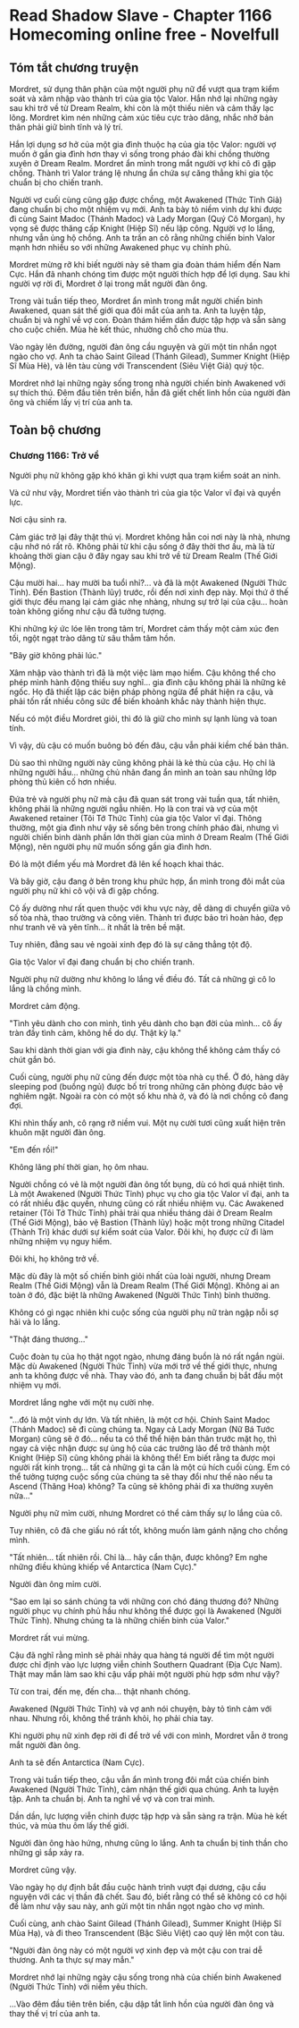 # Read Shadow Slave - Chapter 1166 Homecoming online free - Novelfull

## Tóm tắt chương truyện

Mordret, sử dụng thân phận của một người phụ nữ để vượt qua trạm kiểm soát và xâm nhập vào thành trì của gia tộc Valor. Hắn nhớ lại những ngày sau khi trở về từ Dream Realm, khi còn là một thiếu niên và cảm thấy lạc lõng. Mordret kìm nén những cảm xúc tiêu cực trào dâng, nhắc nhở bản thân phải giữ bình tĩnh và lý trí.

Hắn lợi dụng sơ hở của một gia đình thuộc hạ của gia tộc Valor: người vợ muốn ở gần gia đình hơn thay vì sống trong pháo đài khi chồng thường xuyên ở Dream Realm. Mordret ẩn mình trong mắt người vợ khi cô đi gặp chồng. Thành trì Valor tráng lệ nhưng ẩn chứa sự căng thẳng khi gia tộc chuẩn bị cho chiến tranh.

Người vợ cuối cùng cũng gặp được chồng, một Awakened (Thức Tỉnh Giả) đang chuẩn bị cho một nhiệm vụ mới. Anh ta bày tỏ niềm vinh dự khi được đi cùng Saint Madoc (Thánh Madoc) và Lady Morgan (Quý Cô Morgan), hy vọng sẽ được thăng cấp Knight (Hiệp Sĩ) nếu lập công. Người vợ lo lắng, nhưng vẫn ủng hộ chồng. Anh ta trấn an cô rằng những chiến binh Valor mạnh hơn nhiều so với những Awakened phục vụ chính phủ.

Mordret mừng rỡ khi biết người này sẽ tham gia đoàn thám hiểm đến Nam Cực. Hắn đã nhanh chóng tìm được một người thích hợp để lợi dụng. Sau khi người vợ rời đi, Mordret ở lại trong mắt người đàn ông.

Trong vài tuần tiếp theo, Mordret ẩn mình trong mắt người chiến binh Awakened, quan sát thế giới qua đôi mắt của anh ta. Anh ta luyện tập, chuẩn bị và nghĩ về vợ con. Đoàn thám hiểm dần được tập hợp và sẵn sàng cho cuộc chiến. Mùa hè kết thúc, nhường chỗ cho mùa thu.

Vào ngày lên đường, người đàn ông cầu nguyện và gửi một tin nhắn ngọt ngào cho vợ. Anh ta chào Saint Gilead (Thánh Gilead), Summer Knight (Hiệp Sĩ Mùa Hè), và lên tàu cùng với Transcendent (Siêu Việt Giả) quý tộc.

Mordret nhớ lại những ngày sống trong nhà người chiến binh Awakened với sự thích thú. Đêm đầu tiên trên biển, hắn đã giết chết linh hồn của người đàn ông và chiếm lấy vị trí của anh ta.

## Toàn bộ chương

### Chương 1166: Trở về

Người phụ nữ không gặp khó khăn gì khi vượt qua trạm kiểm soát an ninh.

Và cứ như vậy, Mordret tiến vào thành trì của gia tộc Valor vĩ đại và quyền lực.

Nơi cậu sinh ra.

Cảm giác trở lại đây thật thú vị. Mordret không hẳn coi nơi này là nhà, nhưng cậu nhớ nó rất rõ. Không phải từ khi cậu sống ở đây thời thơ ấu, mà là từ khoảng thời gian cậu ở đây ngay sau khi trở về từ Dream Realm (Thế Giới Mộng).

Cậu mười hai... hay mười ba tuổi nhỉ?... và đã là một Awakened (Người Thức Tỉnh). Đến Bastion (Thành lũy) trước, rồi đến nơi xinh đẹp này. Mọi thứ ở thế giới thực đều mang lại cảm giác nhẹ nhàng, nhưng sự trở lại của cậu... hoàn toàn không giống như cậu đã tưởng tượng.

Khi những ký ức lóe lên trong tâm trí, Mordret cảm thấy một cảm xúc đen tối, ngột ngạt trào dâng từ sâu thẳm tâm hồn.

"Bây giờ không phải lúc."

Xâm nhập vào thành trì đã là một việc làm mạo hiểm. Cậu không thể cho phép mình hành động thiếu suy nghĩ... gia đình cậu không phải là những kẻ ngốc. Họ đã thiết lập các biện pháp phòng ngừa để phát hiện ra cậu, và phải tốn rất nhiều công sức để biến khoảnh khắc này thành hiện thực.

Nếu có một điều Mordret giỏi, thì đó là giữ cho mình sự lạnh lùng và toan tính.

Vì vậy, dù cậu có muốn buông bỏ đến đâu, cậu vẫn phải kiềm chế bản thân.

Dù sao thì những người này cũng không phải là kẻ thù của cậu. Họ chỉ là những người hầu... những chủ nhân đang ẩn mình an toàn sau những lớp phòng thủ kiên cố hơn nhiều.

Đứa trẻ và người phụ nữ mà cậu đã quan sát trong vài tuần qua, tất nhiên, không phải là những người ngẫu nhiên. Họ là con trai và vợ của một Awakened retainer (Tôi Tớ Thức Tỉnh) của gia tộc Valor vĩ đại. Thông thường, một gia đình như vậy sẽ sống bên trong chính pháo đài, nhưng vì người chiến binh dành phần lớn thời gian của mình ở Dream Realm (Thế Giới Mộng), nên người phụ nữ muốn sống gần gia đình hơn.

Đó là một điểm yếu mà Mordret đã lên kế hoạch khai thác.

Và bây giờ, cậu đang ở bên trong khu phức hợp, ẩn mình trong đôi mắt của người phụ nữ khi cô vội vã đi gặp chồng.

Cô ấy dường như rất quen thuộc với khu vực này, dễ dàng di chuyển giữa vô số tòa nhà, thao trường và công viên. Thành trì được bảo trì hoàn hảo, đẹp như tranh vẽ và yên tĩnh... ít nhất là trên bề mặt.

Tuy nhiên, đằng sau vẻ ngoài xinh đẹp đó là sự căng thẳng tột độ.

Gia tộc Valor vĩ đại đang chuẩn bị cho chiến tranh.

Người phụ nữ dường như không lo lắng về điều đó. Tất cả những gì cô lo lắng là chồng mình.

Mordret cảm động.

"Tình yêu dành cho con mình, tình yêu dành cho bạn đời của mình... cô ấy tràn đầy tình cảm, không hề do dự. Thật kỳ lạ."

Sau khi dành thời gian với gia đình này, cậu không thể không cảm thấy có chút gắn bó.

Cuối cùng, người phụ nữ cũng đến được một tòa nhà cụ thể. Ở đó, hàng dãy sleeping pod (buồng ngủ) được bố trí trong những căn phòng được bảo vệ nghiêm ngặt. Ngoài ra còn có một số khu nhà ở, và đó là nơi chồng cô đang đợi.

Khi nhìn thấy anh, cô rạng rỡ niềm vui. Một nụ cười tươi cũng xuất hiện trên khuôn mặt người đàn ông.

"Em đến rồi!"

Không lãng phí thời gian, họ ôm nhau.

Người chồng có vẻ là một người đàn ông tốt bụng, dù có hơi quá nhiệt tình. Là một Awakened (Người Thức Tỉnh) phục vụ cho gia tộc Valor vĩ đại, anh ta có rất nhiều đặc quyền, nhưng cũng có rất nhiều nhiệm vụ. Các Awakened retainer (Tôi Tớ Thức Tỉnh) phải trải qua nhiều tháng dài ở Dream Realm (Thế Giới Mộng), bảo vệ Bastion (Thành lũy) hoặc một trong những Citadel (Thành Trì) khác dưới sự kiểm soát của Valor. Đôi khi, họ được cử đi làm những nhiệm vụ nguy hiểm.

Đôi khi, họ không trở về.

Mặc dù đây là một số chiến binh giỏi nhất của loài người, nhưng Dream Realm (Thế Giới Mộng) vẫn là Dream Realm (Thế Giới Mộng). Không ai an toàn ở đó, đặc biệt là những Awakened (Người Thức Tỉnh) bình thường.

Không có gì ngạc nhiên khi cuộc sống của người phụ nữ tràn ngập nỗi sợ hãi và lo lắng.

"Thật đáng thương..."

Cuộc đoàn tụ của họ thật ngọt ngào, nhưng đáng buồn là nó rất ngắn ngủi. Mặc dù Awakened (Người Thức Tỉnh) vừa mới trở về thế giới thực, nhưng anh ta không được về nhà. Thay vào đó, anh ta đang chuẩn bị bắt đầu một nhiệm vụ mới.

Mordret lắng nghe với một nụ cười nhẹ.

"...đó là một vinh dự lớn. Và tất nhiên, là một cơ hội. Chính Saint Madoc (Thánh Madoc) sẽ đi cùng chúng ta. Ngay cả Lady Morgan (Nữ Bá Tước Morgan) cũng sẽ ở đó... nếu ta có thể thể hiện bản thân trước mặt họ, thì ngay cả việc nhận được sự ủng hộ của các trưởng lão để trở thành một Knight (Hiệp Sĩ) cũng không phải là không thể! Em biết rằng ta được mọi người rất kính trọng... tất cả những gì ta cần là một cú hích cuối cùng. Em có thể tưởng tượng cuộc sống của chúng ta sẽ thay đổi như thế nào nếu ta Ascend (Thăng Hoa) không? Ta cũng sẽ không phải đi xa thường xuyên nữa..."

Người phụ nữ mỉm cười, nhưng Mordret có thể cảm thấy sự lo lắng của cô.

Tuy nhiên, cô đã che giấu nó rất tốt, không muốn làm gánh nặng cho chồng mình.

"Tất nhiên... tất nhiên rồi. Chỉ là... hãy cẩn thận, được không? Em nghe những điều khủng khiếp về Antarctica (Nam Cực)."

Người đàn ông mỉm cười.

"Sao em lại so sánh chúng ta với những con chó đáng thương đó? Những người phục vụ chính phủ hầu như không thể được gọi là Awakened (Người Thức Tỉnh). Nhưng chúng ta là những chiến binh của Valor."

Mordret rất vui mừng.

Cậu đã nghĩ rằng mình sẽ phải nhảy qua hàng tá người để tìm một người được chỉ định vào lực lượng viễn chinh Southern Quadrant (Địa Cực Nam). Thật may mắn làm sao khi cậu vấp phải một người phù hợp sớm như vậy?

Từ con trai, đến mẹ, đến cha... thật nhanh chóng.

Awakened (Người Thức Tỉnh) và vợ anh nói chuyện, bày tỏ tình cảm với nhau. Nhưng rồi, không thể tránh khỏi, họ phải chia tay.

Khi người phụ nữ xinh đẹp rời đi để trở về với con mình, Mordret vẫn ở trong mắt người đàn ông.

Anh ta sẽ đến Antarctica (Nam Cực).

Trong vài tuần tiếp theo, cậu vẫn ẩn mình trong đôi mắt của chiến binh Awakened (Người Thức Tỉnh), cảm nhận thế giới qua chúng. Anh ta luyện tập. Anh ta chuẩn bị. Anh ta nghĩ về vợ và con trai mình.

Dần dần, lực lượng viễn chinh được tập hợp và sẵn sàng ra trận. Mùa hè kết thúc, và mùa thu ôm lấy thế giới.

Người đàn ông hào hứng, nhưng cũng lo lắng. Anh ta chuẩn bị tinh thần cho những gì sắp xảy ra.

Mordret cũng vậy.

Vào ngày họ dự định bắt đầu cuộc hành trình vượt đại dương, cậu cầu nguyện với các vị thần đã chết. Sau đó, biết rằng có thể sẽ không có cơ hội để làm như vậy sau này, anh gửi một tin nhắn ngọt ngào cho vợ mình.

Cuối cùng, anh chào Saint Gilead (Thánh Gilead), Summer Knight (Hiệp Sĩ Mùa Hạ), và đi theo Transcendent (Bậc Siêu Việt) cao quý lên một con tàu.

"Người đàn ông này có một người vợ xinh đẹp và một cậu con trai dễ thương. Anh ta thực sự may mắn."

Mordret nhớ lại những ngày cậu sống trong nhà của chiến binh Awakened (Người Thức Tỉnh) với niềm yêu thích.

...Vào đêm đầu tiên trên biển, cậu dập tắt linh hồn của người đàn ông và thay thế vị trí của anh ta.